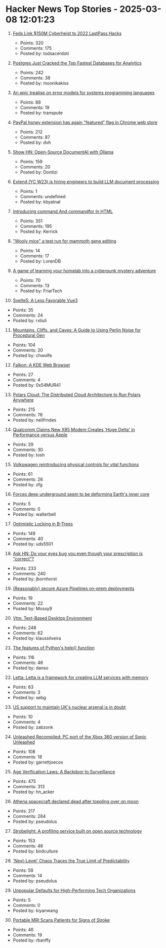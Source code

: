 # Hacker News Top Stories - 2025-03-08 12:01:23

1. [Feds Link $150M Cyberheist to 2022 LastPass Hacks](https://krebsonsecurity.com/2025/03/feds-link-150m-cyberheist-to-2022-lastpass-hacks/)
   - Points: 320
   - Comments: 175
   - Posted by: todsacerdoti

2. [Postgres Just Cracked the Top Fastest Databases for Analytics](https://www.mooncake.dev/blog/clickbench-v0.1)
   - Points: 242
   - Comments: 38
   - Posted by: moonikakiss

3. [An epic treatise on error models for systems programming languages](https://typesanitizer.com/blog/errors.html)
   - Points: 88
   - Comments: 19
   - Posted by: transpute

4. [PayPal honey extension has again "featured" flag in Chrome web store](https://chromewebstore.google.com/detail/paypal-honey-automatic-co/bmnlcjabgnpnenekpadlanbbkooimhnj/reviews)
   - Points: 212
   - Comments: 87
   - Posted by: dvh

5. [Show HN: Open-Source DocumentAI with Ollama](https://rlama.dev/)
   - Points: 159
   - Comments: 20
   - Posted by: Dontizi

6. [Extend (YC W23) is hiring engineers to build LLM document processing](https://jobs.ashbyhq.com/extend/9d4d8974-bd9b-432d-84ec-8268e5a8ed37)
   - Points: 1
   - Comments: undefined
   - Posted by: kbyatnal

7. [Introducing command And commandfor In HTML](https://developer.chrome.com/blog/command-and-commandfor)
   - Points: 351
   - Comments: 195
   - Posted by: Kerrick

8. ["Wooly mice" a test run for mammoth gene editing](https://arstechnica.com/science/2025/03/wooly-mice-a-test-run-for-mammoth-gene-editing/)
   - Points: 14
   - Comments: 17
   - Posted by: LorenDB

9. [A game of learning your homelab into a cyberpunk mystery adventure](https://github.com/Fimeg/NetworkChronicles)
   - Points: 70
   - Comments: 13
   - Posted by: FriarTech

10. [Svelte5: A Less Favorable Vue3](https://gist.github.com/rxliuli/c886198390a9fd1138853d0e260025f3)
   - Points: 35
   - Comments: 24
   - Posted by: rxliuli

11. [Mountains, Cliffs, and Caves: A Guide to Using Perlin Noise for Procedural Gen](https://jdhwilkins.com/mountains-cliffs-and-caves-a-comprehensive-guide-to-using-perlin-noise-for-procedural-generation/)
   - Points: 104
   - Comments: 20
   - Posted by: chwolfe

12. [Falkon: A KDE Web Browser](https://www.falkon.org)
   - Points: 27
   - Comments: 4
   - Posted by: 0x54MUR41

13. [Polars Cloud: The Distributed Cloud Architecture to Run Polars Anywhere](https://pola.rs/posts/polars-cloud-what-we-are-building/)
   - Points: 215
   - Comments: 76
   - Posted by: neilfrndes

14. [Qualcomm Claims New X85 Modem Creates 'Huge Delta' in Performance versus Apple](https://www.macrumors.com/2025/03/05/qualcomm-claims-x85-modem-better-than-apple/)
   - Points: 29
   - Comments: 30
   - Posted by: tosh

15. [Volkswagen reintroducing physical controls for vital functions](https://www.autocar.co.uk/car-news/new-cars/volkswagen-reintroducing-physical-controls-vital-functions)
   - Points: 61
   - Comments: 26
   - Posted by: zfg

16. [Forces deep underground seem to be deforming Earth's inner core](https://www.newscientist.com/article/2467491-forces-deep-underground-seem-to-be-deforming-earths-inner-core/)
   - Points: 5
   - Comments: 0
   - Posted by: walterbell

17. [Optimistic Locking in B-Trees](https://cedardb.com/blog/optimistic_btrees/)
   - Points: 149
   - Comments: 40
   - Posted by: uds5501

18. [Ask HN: Do your eyes bug you even though your prescription is "correct"?](undefined)
   - Points: 233
   - Comments: 240
   - Posted by: jbornhorst

19. [(Reasonably) secure Azure Pipelines on-prem deployments](https://rewiring.bearblog.dev/azure-devops-in-action-pt-iii-reasonably-secure-deploys-to-iis/)
   - Points: 19
   - Comments: 22
   - Posted by: Mossy9

20. [Vtm: Text-Based Desktop Environment](https://github.com/directvt/vtm)
   - Points: 248
   - Comments: 62
   - Posted by: klaussilveira

21. [The features of Python's help() function](https://www.pythonmorsels.com/help-features/)
   - Points: 116
   - Comments: 46
   - Posted by: danso

22. [Letta: Letta is a framework for creating LLM services with memory](https://github.com/letta-ai/letta)
   - Points: 63
   - Comments: 3
   - Posted by: sebg

23. [US support to maintain UK's nuclear arsenal is in doubt](https://www.theguardian.com/world/2025/mar/08/us-support-uk-nuclear-arsenal-in-doubt-trident-france)
   - Points: 10
   - Comments: 4
   - Posted by: zabzonk

24. [Unleashed Recompiled: PC port of the Xbox 360 version of Sonic Unleashed](https://github.com/hedge-dev/UnleashedRecomp)
   - Points: 108
   - Comments: 18
   - Posted by: garrettjoecox

25. [Age Verification Laws: A Backdoor to Surveillance](https://www.eff.org/deeplinks/2025/03/first-porn-now-skin-cream-age-verification-bills-are-out-control)
   - Points: 475
   - Comments: 313
   - Posted by: hn_acker

26. [Athena spacecraft declared dead after toppling over on moon](https://www.theguardian.com/science/2025/mar/07/athena-spacecraft-mission-dead)
   - Points: 217
   - Comments: 284
   - Posted by: pseudolus

27. [Strobelight: A profiling service built on open source technology](https://engineering.fb.com/2025/01/21/production-engineering/strobelight-a-profiling-service-built-on-open-source-technology/)
   - Points: 153
   - Comments: 46
   - Posted by: birdculture

28. ['Next-Level' Chaos Traces the True Limit of Predictability](https://www.quantamagazine.org/next-level-chaos-traces-the-true-limit-of-predictability-20250307/)
   - Points: 59
   - Comments: 14
   - Posted by: pseudolus

29. [Unpopular Defaults for High-Performing Tech Organizations](https://avivbenyosef.com/unpopular-defaults-for-high-performing-tech-organizations/)
   - Points: 5
   - Comments: 0
   - Posted by: kiyanwang

30. [Portable MRI Scans Patients for Signs of Stroke](https://spectrum.ieee.org/stroke-mri)
   - Points: 46
   - Comments: 19
   - Posted by: rbanffy

